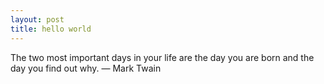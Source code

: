 ```yaml
---
layout: post
title: hello world
---
```


The two most important days in your life are the day you are born and the day you find out why. — Mark Twain
